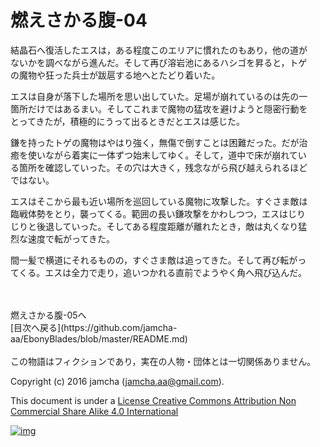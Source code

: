 # 燃えさかる腹-04

結晶石へ復活したエスは，ある程度このエリアに慣れたのもあり，他の道が  
ないかを調べながら進んだ。そして再び溶岩池にあるハシゴを昇ると，トゲ  
の魔物や狂った兵士が跋扈する地へとたどり着いた。  

エスは自身が落下した場所を思い出していた。足場が崩れているのは先の一  
箇所だけではあるまい。そしてこれまで魔物の猛攻を避けようと隠密行動を  
とってきたが，積極的にうって出るときだとエスは感じた。  

鎌を持ったトゲの魔物はやはり強く，無傷で倒すことは困難だった。だが治  
癒を使いながら着実に一体ずつ始末してゆく。そして，道中で床が崩れてい  
る箇所を確認していった。その穴は大きく，残念ながら飛び越えられるほど  
ではない。  

エスはそこから最も近い場所を巡回している魔物に攻撃した。すぐさま敵は  
臨戦体勢をとり，襲ってくる。範囲の長い鎌攻撃をかわしつつ，エスはじり  
じりと後退していった。そしてある程度距離が離れたとき，敵は丸くなり猛  
烈な速度で転がってきた。  

間一髪で横道にそれるものの，すぐさま敵は追ってきた。そして再び転がっ  
てくる。エスは全力で走り，追いつかれる直前でようやく角へ飛び込んだ。  

<br>  
<br>  
燃えさかる腹-05へ  

<br>  
[目次へ戻る](https://github.com/jamcha-aa/EbonyBlades/blob/master/README.md)  
<br>  
<br>  
この物語はフィクションであり，実在の人物・団体とは一切関係ありません。  

Copyright (c) 2016 jamcha (jamcha.aa@gmail.com).  

This document is under a [License Creative Commons Attribution Non Commercial Share Alike 4.0 International](http://creativecommons.org/licenses/by-nc-sa/4.0/deed)  

[![img](http://i.creativecommons.org/l/by-nc-sa/3.0/80x15.png)](http://creativecommons.org/licenses/by-nc-sa/4.0/deed)